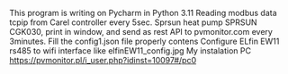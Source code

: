 This program is writing on Pycharm  in Python 3.11 
Reading modbus data tcpip from Carel controller every 5sec. 
Sprsun heat pump  SPRSUN CGK030, print in window, and send as rest API to pvmonitor.com every 3minutes.
Fill the config1.json file properly contens
Configure ELfin EW11 rs485 to wifi interface like elfinEW11_config.jpg
My instalation PC https://pvmonitor.pl/i_user.php?idinst=10097#/pc0

